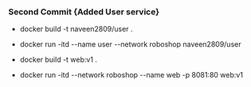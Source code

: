 ### Second Commit {Added User service}
* docker build -t naveen2809/user .
* docker run -itd --name user --network roboshop naveen2809/user

* docker build -t web:v1 .
* docker run -itd --network roboshop --name web -p 8081:80  web:v1